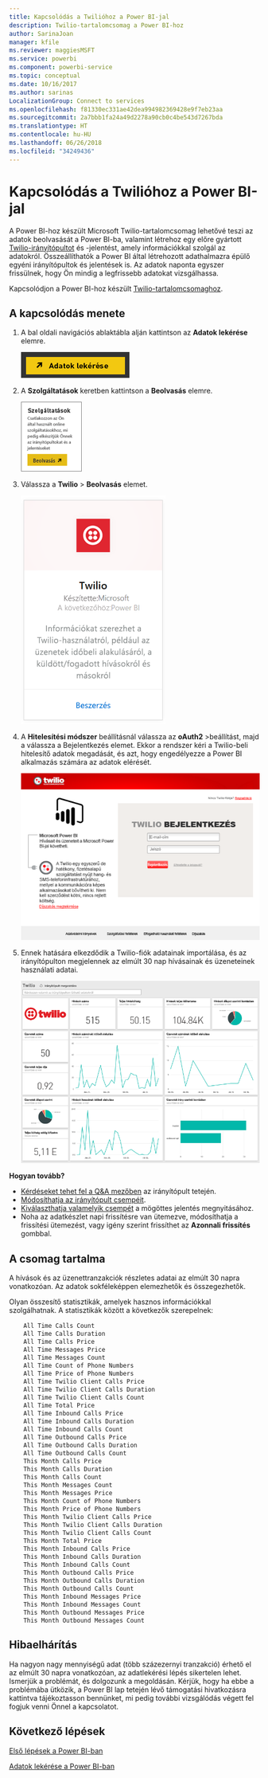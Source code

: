 ```yaml
---
title: Kapcsolódás a Twilióhoz a Power BI-jal
description: Twilio-tartalomcsomag a Power BI-hoz
author: SarinaJoan
manager: kfile
ms.reviewer: maggiesMSFT
ms.service: powerbi
ms.component: powerbi-service
ms.topic: conceptual
ms.date: 10/16/2017
ms.author: sarinas
LocalizationGroup: Connect to services
ms.openlocfilehash: f81330ec331ae42dea994982369428e9f7eb23aa
ms.sourcegitcommit: 2a7bbb1fa24a49d2278a90cb0c4be543d7267bda
ms.translationtype: HT
ms.contentlocale: hu-HU
ms.lasthandoff: 06/26/2018
ms.locfileid: "34249436"
---
```

# <a name="connect-to-twilio-with-power-bi"></a>Kapcsolódás a Twilióhoz a Power BI-jal
A Power BI-hoz készült Microsoft Twilio-tartalomcsomag lehetővé teszi az adatok beolvasását a Power BI-ba, valamint létrehoz egy előre gyártott [Twilio-irányítópultot](https://powerbi.microsoft.com/integrations/twilio) és -jelentést, amely információkkal szolgál az adatokról. Összeállíthatók a Power BI által létrehozott adathalmazra épülő egyéni irányítópultok és jelentések is. Az adatok naponta egyszer frissülnek, hogy Ön mindig a legfrissebb adatokat vizsgálhassa.

Kapcsolódjon a Power BI-hoz készült [Twilio-tartalomcsomaghoz](https://app.powerbi.com/getdata/services/twilio).

## <a name="how-to-connect"></a>A kapcsolódás menete
1. A bal oldali navigációs ablaktábla alján kattintson az **Adatok lekérése** elemre.
   
   ![](media/service-connect-to-twilio/pbi_getdata.png) 
2. A **Szolgáltatások** keretben kattintson a **Beolvasás** elemre.
   
   ![](media/service-connect-to-twilio/pbi_getservices.png) 
3. Válassza a **Twilio** \> **Beolvasás** elemet.
   
   ![](media/service-connect-to-twilio/twilio.png)
4. A **Hitelesítési módszer** beállításnál válassza az **oAuth2** \>beállítást, majd a válassza a Bejelentkezés elemet. Ekkor a rendszer kéri a Twilio-beli hitelesítő adatok megadását, és azt, hogy engedélyezze a Power BI alkalmazás számára az adatok elérését.
   
   ![](media/service-connect-to-twilio/pbi_twilio_login.png)
5. Ennek hatására elkezdődik a Twilio-fiók adatainak importálása, és az irányítópulton megjelennek az elmúlt 30 nap hívásainak és üzeneteinek használati adatai. 
   
   ![](media/service-connect-to-twilio/pbi_twilio_db.png)

**Hogyan tovább?**

* [Kérdéseket tehet fel a Q&A mezőben](power-bi-q-and-a.md) az irányítópult tetején.
* [Módosíthatja az irányítópult csempéit](service-dashboard-edit-tile.md).
* [Kiválaszthatja valamelyik csempét](service-dashboard-tiles.md) a mögöttes jelentés megnyitásához.
* Noha az adatkészlet napi frissítésre van ütemezve, módosíthatja a frissítési ütemezést, vagy igény szerint frissíthet az **Azonnali frissítés** gombbal.

## <a name="whats-included"></a>A csomag tartalma
A hívások és az üzenettranzakciók részletes adatai az elmúlt 30 napra vonatkozóan. Az adatok sokféleképpen elemezhetők és összegezhetők.

Olyan összesítő statisztikák, amelyek hasznos információkkal szolgálhatnak. A statisztikák között a következők szerepelnek:

        All Time Calls Count  
        All Time Calls Duration  
        All Time Calls Price  
        All Time Messages Price  
        All Time Messages Count  
        All Time Count of Phone Numbers  
        All Time Price of Phone Numbers  
        All Time Twilio Client Calls Price  
        All Time Twilio Client Calls Duration  
        All Time Twilio Client Calls Count  
        All Time Total Price  
        All Time Inbound Calls Price  
        All Time Inbound Calls Duration  
        All Time Inbound Calls Count  
        All Time Outbound Calls Price  
        All Time Outbound Calls Duration  
        All Time Outbound Calls Count  
        This Month Calls Price  
        This Month Calls Duration  
        This Month Calls Count  
        This Month Messages Count  
        This Month Messages Price  
        This Month Count of Phone Numbers  
        This Month Price of Phone Numbers  
        This Month Twilio Client Calls Price  
        This Month Twilio Client Calls Duration  
        This Month Twilio Client Calls Count  
        This Month Total Price  
        This Month Inbound Calls Price  
        This Month Inbound Calls Duration  
        This Month Inbound Calls Count  
        This Month Outbound Calls Price  
        This Month Outbound Calls Duration  
        This Month Outbound Calls Count  
        This Month Inbound Messages Price  
        This Month Inbound Messages Count  
        This Month Outbound Messages Price  
        This Month Outbound Messages Count

## <a name="troubleshooting"></a>Hibaelhárítás
Ha nagyon nagy mennyiségű adat (több százezernyi tranzakció) érhető el az elmúlt 30 napra vonatkozóan, az adatlekérési lépés sikertelen lehet. Ismerjük a problémát, és dolgozunk a megoldásán. Kérjük, hogy ha ebbe a problémába ütközik, a Power BI lap tetején lévő támogatási hivatkozásra kattintva tájékoztasson bennünket, mi pedig további vizsgálódás végett fel fogjuk venni Önnel a kapcsolatot.

## <a name="next-steps"></a>Következő lépések
[Első lépések a Power BI-ban](service-get-started.md)

[Adatok lekérése a Power BI-ban](service-get-data.md)

